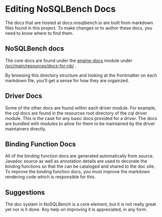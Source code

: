 # Editing NoSQLBench Docs

The docs that are hosted at docs.nosqlbench.io are built from markdown
files found in this project. To make changes or to author these docs, you
need to know where to find them.

## NoSQLBench docs

The core docs are found under the [engine-docs](../../engine-docs)
module
under [/src/main/resources/docs-for-nb/](../../engine-docs/src/main/resources/docs-for-nb)
.

By browsing this directory structure and looking at the frontmatter on
each markdown file, you'll get a sense for how they are orgainzed.

## Driver Docs

Some of the other docs are found within each driver module. For example,
the cql docs are found in the resources root directory of the cql driver
module. This is the case for any basic docs provided for a driver. The
docs are bundled with modules to allow for them to be maintained by the
driver maintainers directly.

## Binding Function Docs

All of the binding function docs are generated automatically from source.
Javadoc source as well as annotation details are used to decorate the
binding functions so that the can be cataloged and shared to the doc site.
To improve the binding function docs, you must improve the markdown
rendering code which is responsible for this.

## Suggestions

The doc system in NoSQLBench is a core element, but it is not really great
yet nor is it done. Any help on improving it is appreciated, in any form.

